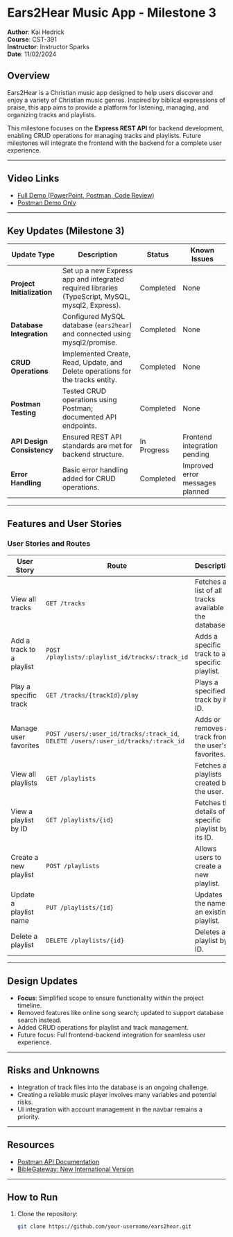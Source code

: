 # Ears2Hear Music App - Milestone 3

**Author**: Kai Hedrick  
**Course**: CST-391  
**Instructor**: Instructor Sparks  
**Date**: 11/02/2024  

## Overview

Ears2Hear is a Christian music app designed to help users discover and enjoy a variety of Christian music genres. Inspired by biblical expressions of praise, this app aims to provide a platform for listening, managing, and organizing tracks and playlists.

This milestone focuses on the **Express REST API** for backend development, enabling CRUD operations for managing tracks and playlists. Future milestones will integrate the frontend with the backend for a complete user experience.

---

## Video Links

- [Full Demo (PowerPoint, Postman, Code Review)](https://vimeo.com/1026014877?share=copy)  
- [Postman Demo Only](https://vimeo.com/1026025295?share=copy)  

---

## Key Updates (Milestone 3)

| **Update Type**         | **Description**                                                                                           | **Status**     | **Known Issues**                            |
|--------------------------|-----------------------------------------------------------------------------------------------------------|----------------|---------------------------------------------|
| **Project Initialization** | Set up a new Express app and integrated required libraries (TypeScript, MySQL, mysql2, Express).          | Completed      | None                                        |
| **Database Integration** | Configured MySQL database (`ears2hear`) and connected using mysql2/promise.                              | Completed      | None                                        |
| **CRUD Operations**      | Implemented Create, Read, Update, and Delete operations for the tracks entity.                           | Completed      | None                                        |
| **Postman Testing**      | Tested CRUD operations using Postman; documented API endpoints.                                          | Completed      | None                                        |
| **API Design Consistency** | Ensured REST API standards are met for backend structure.                                               | In Progress    | Frontend integration pending                |
| **Error Handling**       | Basic error handling added for CRUD operations.                                                         | Completed      | Improved error messages planned            |

---

## Features and User Stories

### User Stories and Routes

| **User Story**                                                                                 | **Route**                              | **Description**                                                                                       |
|------------------------------------------------------------------------------------------------|----------------------------------------|-------------------------------------------------------------------------------------------------------|
| View all tracks                                                                                | `GET /tracks`                          | Fetches a list of all tracks available in the database.                                               |
| Add a track to a playlist                                                                      | `POST /playlists/:playlist_id/tracks/:track_id` | Adds a specific track to a specific playlist.                                                        |
| Play a specific track                                                                          | `GET /tracks/{trackId}/play`           | Plays a specified track by its ID.                                                                   |
| Manage user favorites                                                                          | `POST /users/:user_id/tracks/:track_id`, `DELETE /users/:user_id/tracks/:track_id` | Adds or removes a track from the user's favorites.                                                   |
| View all playlists                                                                             | `GET /playlists`                       | Fetches all playlists created by the user.                                                           |
| View a playlist by ID                                                                          | `GET /playlists/{id}`                  | Fetches the details of a specific playlist by its ID.                                                |
| Create a new playlist                                                                          | `POST /playlists`                      | Allows users to create a new playlist.                                                              |
| Update a playlist name                                                                         | `PUT /playlists/{id}`                  | Updates the name of an existing playlist.                                                           |
| Delete a playlist                                                                              | `DELETE /playlists/{id}`               | Deletes a playlist by ID.                                                                           |

---

## Design Updates

- **Focus**: Simplified scope to ensure functionality within the project timeline.
- Removed features like online song search; updated to support database search instead.
- Added CRUD operations for playlist and track management.
- Future focus: Full frontend-backend integration for seamless user experience.

---

## Risks and Unknowns

- Integration of track files into the database is an ongoing challenge.
- Creating a reliable music player involves many variables and potential risks.
- UI integration with account management in the navbar remains a priority.

---

## Resources

- [Postman API Documentation](https://documenter.getpostman.com/view/36796918/2sAY4xC2bP)
- [BibleGateway: New International Version](http://www.biblegateway.com/versions/New-International-Version-NIV-Bible/#booklist)

---

## How to Run

1. Clone the repository:
   ```bash
   git clone https://github.com/your-username/ears2hear.git
